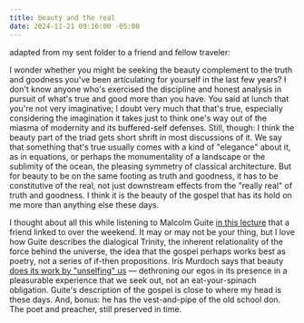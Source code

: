 ```yaml
---
title: beauty and the real
date: 2024-11-21 09:16:00 -05:00
---
```


adapted from my sent folder to a friend and fellow traveler:

I wonder whether you might be seeking the beauty complement to the truth and goodness you've been articulating for yourself in the last few years? I don't know anyone who's exercised the discipline and honest analysis in pursuit of what's true and good more than you have. You said at lunch that you're not very imaginative; I doubt very much that that's true, especially considering the imagination it takes just to think one's way out of the miasma of modernity and its buffered-self defenses. Still, though: I think the beauty part of the triad gets short shrift in most discussions of it. We say that something that's true usually comes with a kind of "elegance" about it, as in equations, or perhaps the monumentality of a landscape or the sublimity of the ocean, the pleasing symmetry of classical architecture. But for beauty to be on the same footing as truth and goodness, it has to be constitutive of the real, not just downstream effects from the "really real" of truth and goodness. I think it is the beauty of the gospel that has its hold on me more than anything else these days.

I thought about all this while listening to Malcolm Guite [in this lecture](https://www.youtube.com/watch?v=4omZyLyCDXU) that a friend linked to over the weekend. It may or may not be your thing, but I love how Guite describes the dialogical Trinity, the inherent relationality of the force behind the universe, the idea that the gospel perhaps works best as poetry, not a series of if-then propositions. Iris Murdoch says that beauty [does its work by "unselfing" us](m/2018/05/27/decentering-adjacency-equality/) — dethroning our egos in its presence in a pleasurable experience that we seek out, not an eat-your-spinach obligation. Guite's description of the gospel is close to where my head is these days. And, bonus: he has the vest-and-pipe of the old school don. The poet and preacher, still preserved in time.
